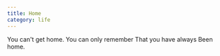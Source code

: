 ```yaml
---
title: Home
category: life
---
```


You can't get home.
You can only remember
That you have always
Been home.
